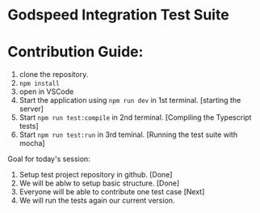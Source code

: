 # Godspeed Integration Test Suite

# Contribution Guide:
1. clone the repository.
2. `npm install`
3. open in VSCode
4. Start the application using `npm run dev` in 1st terminal. [starting the server]
5. Start `npm run test:compile` in 2nd terminal. [Compiling the Typescript tests]
6. Start `npm run test:run` in 3rd teminal. [Running the test suite with mocha]


Goal for today's session:
  1. Setup test project repository in github. [Done]
  2. We will be ablw to setup basic structure. [Done]
  3. Everyone will be able to contribute one test case [Next]
  4. We will run the tests again our current version.